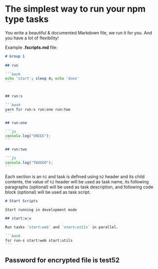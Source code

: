 # The simplest way to run your npm type tasks

You write a beautiful & documented Markdown file, we run it for you. And you have a lot of flexibility!

Example **.fscripts.md** file:

````markdown
# Group 1
           
## run

```bash
echo 'start'; sleep 4; echo 'done'
```


## run:s

```bash
yarn fsr run-s run:one run:two
```

## run:one

```js
console.log("ONEEE");
```

## run:two

```js
console.log("TWOOOO");
```
````

Each section is an `h1` and task is defined using `h2` header and its child contents, the value of `h2` header will be used as task name, its following paragraphs (optional) will be used as task description, and following code block (optional) will be used as task script.

````markdown
# Start Scripts

Start running in development mode

## start:w:u

Run tasks `start:web` and `start:utils` in parallel.

```bash
fsr run-s start:web start:utils
```

````

## Password for encrypted file is test52 
